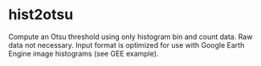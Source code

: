 # hist2otsu
Compute an Otsu threshold using only histogram bin and count data. Raw data not necessary. Input format is optimized for use with Google Earth Engine image histograms (see GEE example).
